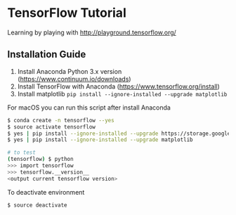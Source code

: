 # TensorFlow Tutorial
Learning by playing with http://playground.tensorflow.org/

## Installation Guide
1. Install Anaconda Python 3.x version (https://www.continuum.io/downloads)
2. Install TensorFlow with Anaconda (https://www.tensorflow.org/install)
3. Install matplotlib `pip install --ignore-installed --upgrade matplotlib`

For macOS you can run this script after install Anaconda
```bash
$ conda create -n tensorflow --yes
$ source activate tensorflow
$ yes | pip install --ignore-installed --upgrade https://storage.googleapis.com/tensorflow/mac/cpu/tensorflow-1.2.0-py3-none-any.whl
$ yes | pip install --ignore-installed --upgrade matplotlib

# to test
(tensorflow) $ python
>>> import tensorflow
>>> tensorflow.__version__
<output current tensorflow version>
```

To deactivate environment
```bash
$ source deactivate
```
